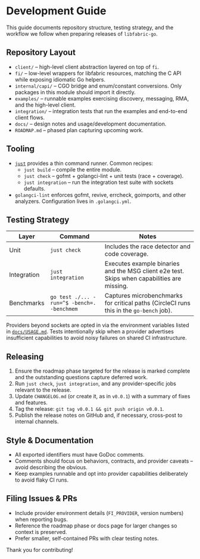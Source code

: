# Development Guide

This guide documents repository structure, testing strategy, and the workflow we
follow when preparing releases of `libfabric-go`.

## Repository Layout

- `client/` – high-level client abstraction layered on top of `fi`.
- `fi/` – low-level wrappers for libfabric resources, matching the C API while
  exposing idiomatic Go helpers.
- `internal/capi/` – CGO bridge and enum/constant conversions. Only packages in
  this module should import it directly.
- `examples/` – runnable examples exercising discovery, messaging, RMA, and the
  high-level client.
- `integration/` – integration tests that run the examples and end-to-end client
  flows.
- `docs/` – design notes and usage/development documentation.
- `ROADMAP.md` – phased plan capturing upcoming work.

## Tooling

- [`just`](https://github.com/casey/just) provides a thin command runner. Common
  recipes:
  - `just build` – compile the entire module.
  - `just check` – gofmt + golangci-lint + unit tests (race + coverage).
  - `just integration` – run the integration test suite with sockets defaults.
- `golangci-lint` enforces gofmt, revive, errcheck, goimports, and other
  analyzers. Configuration lives in `.golangci.yml`.

## Testing Strategy

| Layer | Command | Notes |
| --- | --- | --- |
| Unit | `just check` | Includes the race detector and code coverage. |
| Integration | `just integration` | Executes example binaries and the MSG client e2e test. Skips when capabilities are missing. |
| Benchmarks | `go test ./... -run=^$ -bench=. -benchmem` | Captures microbenchmarks for critical paths (CircleCI runs this in the `go-bench` job). |

Providers beyond sockets are opted in via the environment variables listed in
[`docs/USAGE.md`](USAGE.md). Tests intentionally skip when a provider advertises
insufficient capabilities to avoid noisy failures on shared CI infrastructure.

## Releasing

1. Ensure the roadmap phase targeted for the release is marked complete and the
   outstanding questions capture deferred work.
2. Run `just check`, `just integration`, and any provider-specific jobs relevant
   to the release.
3. Update `CHANGELOG.md` (or create it, as in `v0.0.1`) with a summary of fixes
   and features.
4. Tag the release: `git tag v0.0.1 && git push origin v0.0.1`.
5. Publish the release notes on GitHub and, if necessary, cross-post to internal
   channels.

## Style & Documentation

- All exported identifiers must have GoDoc comments.
- Comments should focus on behaviors, contracts, and provider caveats – avoid
  describing the obvious.
- Keep examples runnable and opt into provider capabilities deliberately to
  avoid flaky CI runs.

## Filing Issues & PRs

- Include provider environment details (`FI_PROVIDER`, version numbers) when
  reporting bugs.
- Reference the roadmap phase or docs page for larger changes so context is
  preserved.
- Prefer smaller, self-contained PRs with clear testing notes.

Thank you for contributing!
